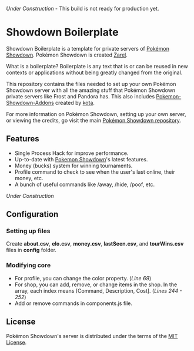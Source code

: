 _Under Construction_ - This build is not ready for production yet.

Showdown Boilerplate
========================================================================

Showdown Boilerplate is a template for private servers of [Pokémon Showdown][1]. Pokémon Showdown is created [Zarel][2].

What is a boilerplate? Boilerplate is any text that is or can be reused in new contexts or applications without being greatly changed from the original.

This repository contains the files needed to set up your own Pokémon Showdown server with all the amazing stuff that Pokémon Showdown private servers like Frost and Pandora has. This also includes [Pokemon-Showdown-Addons][3] created by [kota][4].

For more information on Pokémon Showdown, setting up your own server, or viewing the credits, go visit the main [Pokémon Showdown repository][1].

  [1]: https://github.com/Zarel/Pokemon-Showdown
  [2]: https://github.com/Zarel
  [3]: https://github.com/kotarou3/Pokemon-Showdown-Addons
  [4]: https://github.com/kotarou3


Features
------------------------------------------------------------------------

* Single Process Hack for improve performance.
* Up-to-date with [Pokemon Showdown][1]'s latest features.
* Money (bucks) system for winning tournaments.
* Profile command to check to see when the user's last online, their money, etc.
* A bunch of useful commands like /away, /hide, /poof, etc.

_Under Construction_

Configuration
------------------------------------------------------------------------

### Setting up files

Create __about.csv__, __elo.csv__, __money.csv__, __lastSeen.csv__, and __tourWins.csv__ files in __config__ folder.

### Modifying core

* For profile, you can change the color property. (_Line 69_)
* For shop, you can add, remove, or change items in the shop.
In the array, each index means [Command, Description, Cost]. (_Lines 244 - 252_)
* Add or remove commands in components.js file.


License
------------------------------------------------------------------------

Pokémon Showdown's server is distributed under the terms of the [MIT License][5].

  [5]: https://github.com/Zarel/Pokemon-Showdown/blob/master/LICENSE